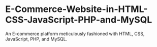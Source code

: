 # E-Commerce-Website-in-HTML-CSS-JavaScript-PHP-and-MySQL
An E-commerce platform meticulously fashioned with HTML, CSS, JavaScript, PHP, and MySQL.
